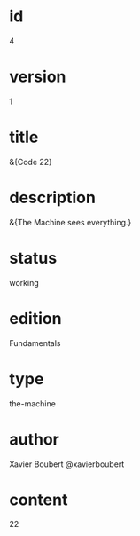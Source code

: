 # id

4

# version

1

# title

&{Code 22}

# description

&{The Machine sees everything.}

# status

working

# edition

Fundamentals

# type

the-machine

# author

Xavier Boubert @xavierboubert

# content

22